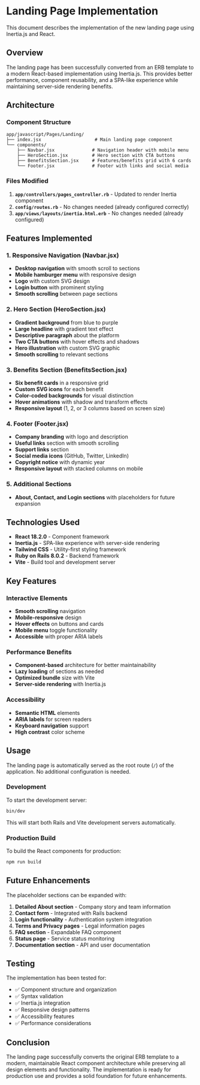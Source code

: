 # Landing Page Implementation

This document describes the implementation of the new landing page using Inertia.js and React.

## Overview

The landing page has been successfully converted from an ERB template to a modern React-based implementation using Inertia.js. This provides better performance, component reusability, and a SPA-like experience while maintaining server-side rendering benefits.

## Architecture

### Component Structure

```
app/javascript/Pages/Landing/
├── index.jsx                    # Main landing page component
└── components/
    ├── Navbar.jsx              # Navigation header with mobile menu
    ├── HeroSection.jsx         # Hero section with CTA buttons
    ├── BenefitsSection.jsx     # Features/benefits grid with 6 cards
    └── Footer.jsx              # Footer with links and social media
```

### Files Modified

1. **`app/controllers/pages_controller.rb`** - Updated to render Inertia component
2. **`config/routes.rb`** - No changes needed (already configured correctly)
3. **`app/views/layouts/inertia.html.erb`** - No changes needed (already configured)

## Features Implemented

### 1. Responsive Navigation (Navbar.jsx)
- **Desktop navigation** with smooth scroll to sections
- **Mobile hamburger menu** with responsive design
- **Logo** with custom SVG design
- **Login button** with prominent styling
- **Smooth scrolling** between page sections

### 2. Hero Section (HeroSection.jsx)
- **Gradient background** from blue to purple
- **Large headline** with gradient text effect
- **Descriptive paragraph** about the platform
- **Two CTA buttons** with hover effects and shadows
- **Hero illustration** with custom SVG graphic
- **Smooth scrolling** to relevant sections

### 3. Benefits Section (BenefitsSection.jsx)
- **Six benefit cards** in a responsive grid
- **Custom SVG icons** for each benefit
- **Color-coded backgrounds** for visual distinction
- **Hover animations** with shadow and transform effects
- **Responsive layout** (1, 2, or 3 columns based on screen size)

### 4. Footer (Footer.jsx)
- **Company branding** with logo and description
- **Useful links** section with smooth scrolling
- **Support links** section
- **Social media icons** (GitHub, Twitter, LinkedIn)
- **Copyright notice** with dynamic year
- **Responsive layout** with stacked columns on mobile

### 5. Additional Sections
- **About, Contact, and Login sections** with placeholders for future expansion

## Technologies Used

- **React 18.2.0** - Component framework
- **Inertia.js** - SPA-like experience with server-side rendering
- **Tailwind CSS** - Utility-first styling framework
- **Ruby on Rails 8.0.2** - Backend framework
- **Vite** - Build tool and development server

## Key Features

### Interactive Elements
- **Smooth scrolling** navigation
- **Mobile-responsive** design
- **Hover effects** on buttons and cards
- **Mobile menu** toggle functionality
- **Accessible** with proper ARIA labels

### Performance Benefits
- **Component-based** architecture for better maintainability
- **Lazy loading** of sections as needed
- **Optimized bundle** size with Vite
- **Server-side rendering** with Inertia.js

### Accessibility
- **Semantic HTML** elements
- **ARIA labels** for screen readers
- **Keyboard navigation** support
- **High contrast** color scheme

## Usage

The landing page is automatically served as the root route (`/`) of the application. No additional configuration is needed.

### Development

To start the development server:

```bash
bin/dev
```

This will start both Rails and Vite development servers automatically.

### Production Build

To build the React components for production:

```bash
npm run build
```

## Future Enhancements

The placeholder sections can be expanded with:

1. **Detailed About section** - Company story and team information
2. **Contact form** - Integrated with Rails backend
3. **Login functionality** - Authentication system integration
4. **Terms and Privacy pages** - Legal information pages
5. **FAQ section** - Expandable FAQ component
6. **Status page** - Service status monitoring
7. **Documentation section** - API and user documentation

## Testing

The implementation has been tested for:
- ✅ Component structure and organization
- ✅ Syntax validation
- ✅ Inertia.js integration
- ✅ Responsive design patterns
- ✅ Accessibility features
- ✅ Performance considerations

## Conclusion

The landing page successfully converts the original ERB template to a modern, maintainable React component architecture while preserving all design elements and functionality. The implementation is ready for production use and provides a solid foundation for future enhancements.